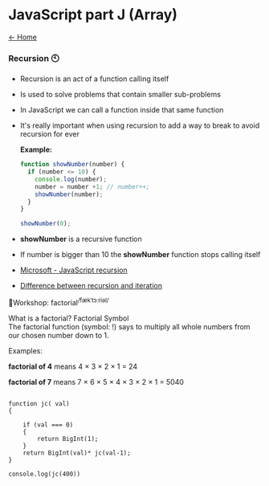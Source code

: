 # JavaScript part J (Array)

[<- Home](README.md)

### Recursion 🕙

- Recursion is an act of a function calling itself
- Is used to solve problems that contain smaller sub-problems
- In JavaScript we can call a function inside that same function
- It's really important when using recursion to add a way to break to avoid recursion for ever

  **Example:**

  ```js
  function showNumber(number) {
    if (number <= 10) {
      console.log(number);
      number = number +1; // number++;
      showNumber(number);
    }
  }

  showNumber(0);
  ```

- **showNumber** is a recursive function
- If number is bigger than 10 the **showNumber** function stops calling itself

- [Microsoft - JavaScript recursion](https://docs.microsoft.com/en-us/scripting/javascript/advanced/recursion-javascript)
- [Difference between recursion and iteration](https://techdifferences.com/difference-between-recursion-and-iteration-2.html)


👷Workshop: factorial<sup>/fækˈtɔːriəl/</sup>

What is a factorial?
Factorial Symbol	
The factorial function (symbol: !) says to multiply all whole numbers from our chosen number down to 1.

Examples:

**factorial of 4** means 4 × 3 × 2 × 1 = 24

**factorial of 7** means 7 × 6 × 5 × 4 × 3 × 2 × 1 = 5040


```

function jc( val)
{

    if (val === 0)
    {
        return BigInt(1);
    }
    return BigInt(val)* jc(val-1);
}

console.log(jc(400))
```